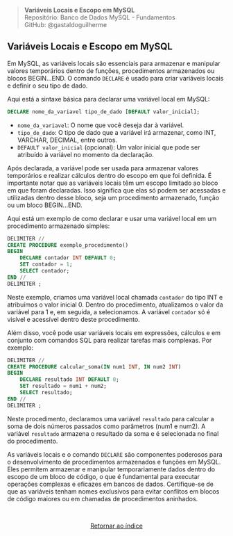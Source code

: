 > **Variáveis Locais e Escopo em MySQL**      
> Repositório: Banco de Dados MySQL - Fundamentos  
> GitHub: @gastaldoguilherme
&nbsp;

## Variáveis Locais e Escopo em MySQL ## 

Em MySQL, as variáveis locais são essenciais para armazenar e manipular valores temporários dentro de funções, procedimentos armazenados ou blocos BEGIN...END. O comando `DECLARE` é usado para criar variáveis locais e definir o seu tipo de dado.

Aqui está a sintaxe básica para declarar uma variável local em MySQL:

```sql
DECLARE nome_da_variavel tipo_de_dado [DEFAULT valor_inicial];
```


- `nome_da_variavel`: O nome que você deseja dar à variável.
- `tipo_de_dado`: O tipo de dado que a variável irá armazenar, como INT, VARCHAR, DECIMAL, entre outros.
- `DEFAULT valor_inicial` (opcional): Um valor inicial que pode ser atribuído à variável no momento da declaração.

Após declarada, a variável pode ser usada para armazenar valores temporários e realizar cálculos dentro do escopo em que foi definida. É importante notar que as variáveis locais têm um escopo limitado ao bloco em que foram declaradas. Isso significa que elas só podem ser acessadas e utilizadas dentro desse bloco, seja um procedimento armazenado, função ou um bloco BEGIN...END.

Aqui está um exemplo de como declarar e usar uma variável local em um procedimento armazenado simples:

```sql
DELIMITER //
CREATE PROCEDURE exemplo_procedimento()
BEGIN
    DECLARE contador INT DEFAULT 0;
    SET contador = 1;
    SELECT contador;
END //
DELIMITER ;
```

Neste exemplo, criamos uma variável local chamada `contador` do tipo INT e atribuímos o valor inicial 0. Dentro do procedimento, atualizamos o valor da variável para 1 e, em seguida, a selecionamos. A variável `contador` só é visível e acessível dentro deste procedimento.

Além disso, você pode usar variáveis locais em expressões, cálculos e em conjunto com comandos SQL para realizar tarefas mais complexas. Por exemplo:

```sql
DELIMITER //
CREATE PROCEDURE calcular_soma(IN num1 INT, IN num2 INT)
BEGIN
    DECLARE resultado INT DEFAULT 0;
    SET resultado = num1 + num2;
    SELECT resultado;
END //
DELIMITER ;
```

Neste procedimento, declaramos uma variável `resultado` para calcular a soma de dois números passados como parâmetros (num1 e num2). A variável `resultado` armazena o resultado da soma e é selecionada no final do procedimento.

As variáveis locais e o comando `DECLARE` são componentes poderosos para o desenvolvimento de procedimentos armazenados e funções em MySQL. Eles permitem armazenar e manipular temporariamente dados dentro do escopo de um bloco de código, o que é fundamental para executar operações complexas e eficazes em bancos de dados. Certifique-se de que as variáveis tenham nomes exclusivos para evitar conflitos em blocos de código maiores ou em chamadas de procedimentos aninhados.

&nbsp;    

<div align="center">
   
[Retornar ao índice](/README.md)

</div>